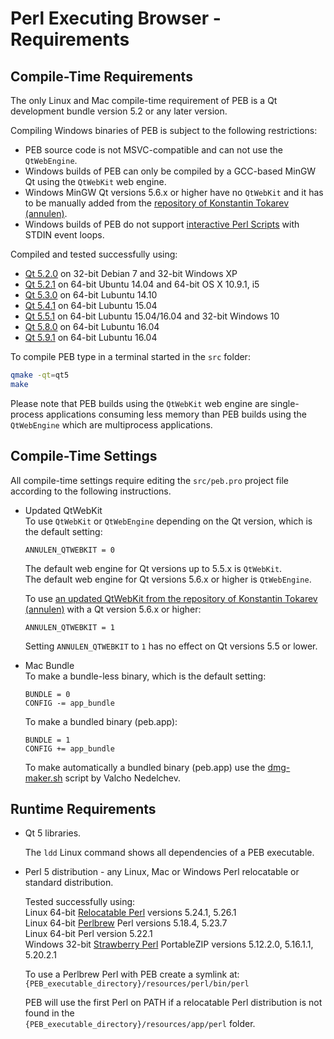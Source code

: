 # Perl Executing Browser - Requirements

## Compile-Time Requirements

The only Linux and Mac compile-time requirement of PEB is a Qt development bundle version 5.2 or any later version.  

Compiling Windows binaries of PEB is subject to the following restrictions:  

* PEB source code is not MSVC-compatible and can not use the ``QtWebEngine``.
* Windows builds of PEB can only be compiled by a GCC-based MinGW Qt using the ``QtWebKit`` web engine.
* Windows MinGW Qt versions 5.6.x or higher have no ``QtWebKit`` and it has to be manually added from the [repository of Konstantin Tokarev (annulen)](https://github.com/annulen/webkit/releases).
* Windows builds of PEB do not support [interactive Perl Scripts](SETTINGS.md#interactive-perl-scripts) with STDIN event loops.

Compiled and tested successfully using:

* [Qt 5.2.0](http://download.qt.io/archive/qt/5.2/5.2.0/) on 32-bit Debian 7 and 32-bit Windows XP
* [Qt 5.2.1](http://download.qt.io/archive/qt/5.2/5.2.1/) on 64-bit Ubuntu 14.04 and 64-bit OS X 10.9.1, i5
* [Qt 5.3.0](http://download.qt.io/archive/qt/5.3/5.3.0/) on 64-bit Lubuntu 14.10
* [Qt 5.4.1](http://download.qt.io/archive/qt/5.4/5.4.1/) on 64-bit Lubuntu 15.04
* [Qt 5.5.1](http://download.qt.io/archive/qt/5.5/5.5.1/) on 64-bit Lubuntu 15.04/16.04 and 32-bit Windows 10
* [Qt 5.8.0](http://download.qt.io/archive/qt/5.8/5.8.0/) on 64-bit Lubuntu 16.04
* [Qt 5.9.1](http://download.qt.io/archive/qt/5.9/5.9.1/) on 64-bit Lubuntu 16.04

To compile PEB type in a terminal started in the ``src`` folder:

```bash
qmake -qt=qt5
make
```

Please note that PEB builds using the ``QtWebKit`` web engine are single-process applications consuming less memory than PEB builds using the ``QtWebEngine`` which are multiprocess applications.  

## Compile-Time Settings

All compile-time settings require editing the ``src/peb.pro`` project file according to the following instructions.  

* Updated QtWebKit  
  To use ``QtWebKit`` or ``QtWebEngine`` depending on the Qt version, which is the default setting:  

  ```QMake
  ANNULEN_QTWEBKIT = 0
  ```

  The default web engine for Qt versions up to 5.5.x is ``QtWebKit``.  
  The default web engine for Qt versions 5.6.x or higher is ``QtWebEngine``.

  To use [an updated QtWebKit from the repository of Konstantin Tokarev (annulen)](https://github.com/annulen/webkit/releases) with a Qt version 5.6.x or higher:

  ```QMake
  ANNULEN_QTWEBKIT = 1
  ```

  Setting ``ANNULEN_QTWEBKIT`` to ``1`` has no effect on Qt versions 5.5 or lower.  

* Mac Bundle  
  To make a bundle-less binary, which is the default setting:  

  ```QMake
  BUNDLE = 0
  CONFIG -= app_bundle
  ```

  To make a bundled binary (peb.app):  

  ```QMake
  BUNDLE = 1
  CONFIG += app_bundle
  ```

  To make automatically a bundled binary (peb.app) use the [dmg-maker.sh](sdk/dmg-maker.sh) script by Valcho Nedelchev.

## Runtime Requirements

* Qt 5 libraries.  

  The ``ldd`` Linux command shows all dependencies of a PEB executable.  

* Perl 5 distribution - any Linux, Mac or Windows Perl relocatable or standard distribution.  

  Tested successfully using:  
  Linux 64-bit [Relocatable Perl](https://github.com/skaji/relocatable-perl) versions 5.24.1, 5.26.1  
  Linux 64-bit [Perlbrew](https://perlbrew.pl/) Perl versions 5.18.4, 5.23.7  
  Linux 64-bit Perl version 5.22.1  
  Windows 32-bit [Strawberry Perl](http://strawberryperl.com/) PortableZIP versions 5.12.2.0, 5.16.1.1, 5.20.2.1  

  To use a Perlbrew Perl with PEB create a symlink at:  
  ``{PEB_executable_directory}/resources/perl/bin/perl``  

  PEB will use the first Perl on PATH if a relocatable Perl distribution is not found in the  
  ``{PEB_executable_directory}/resources/app/perl`` folder.

